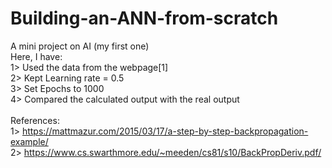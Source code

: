 # Building-an-ANN-from-scratch
A mini project on AI (my first one)<br/>
Here, I have:<br/>
1> Used the data from the webpage[1]<br/>
2> Kept Learning rate = 0.5<br/>
3> Set Epochs to 1000<br/>
4> Compared the calculated output with the real output<br/>
    <br/>
References: <br/>
1> https://mattmazur.com/2015/03/17/a-step-by-step-backpropagation-example/<br/>
2> https://www.cs.swarthmore.edu/~meeden/cs81/s10/BackPropDeriv.pdf/<br/>
